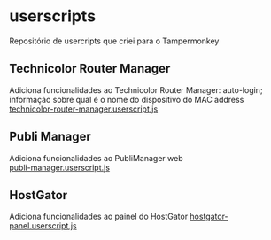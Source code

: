 # userscripts
Repositório de usercripts que criei para o Tampermonkey

## Technicolor Router Manager
Adiciona funcionalidades ao Technicolor Router Manager: auto-login; informação sobre qual é o nome do dispositivo do MAC address  
[technicolor-router-manager.userscript.js](technicolor-router-manager.userscript.js)

## Publi Manager
Adiciona funcionalidades ao PubliManager web  
[publi-manager.userscript.js](publi-manager.userscript.js)

## HostGator
Adiciona funcionalidades ao painel do HostGator
[hostgator-panel.userscript.js](hostgator-panel.userscript.js)
